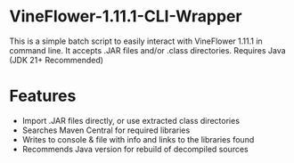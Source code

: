 # VineFlower-1.11.1-CLI-Wrapper
This is a simple batch script to easily interact with VineFlower 1.11.1 in command line. It accepts .JAR files and/or .class directories. Requires Java (JDK 21+ Recommended)

# Features
- Import .JAR files directly, or use extracted class directories
- Searches Maven Central for required libraries
- Writes to console & file with info and links to the libraries found
- Recommends Java version for rebuild of decompiled sources
